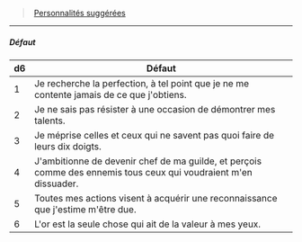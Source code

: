 ﻿---
!PersonalityDefectItem
Table: >+
  |d6|Défaut|

  |---|---|

  |1|Je recherche la perfection, à tel point que je ne <!--br-->me contente jamais de ce que j'obtiens.|

  |2|Je ne sais pas résister à une occasion de <!--br-->démontrer mes talents.|

  |3|Je méprise celles et ceux qui ne savent pas quoi <!--br-->faire de leurs dix doigts.|

  |4|J'ambitionne de devenir chef de ma guilde, <!--br-->et perçois comme des ennemis tous ceux qui <!--br-->voudraient m'en dissuader.|

  |5|Toutes mes actions visent à acquérir une <!--br-->reconnaissance que j'estime m'être due.|

  |6|L'or est la seule chose qui ait de la valeur à mes <!--br-->yeux.|

Id: background_membredeguilde_hd.md#défaut
ParentLink: background_membredeguilde_hd.md#personnalités-suggérées
Name: Défaut
ParentName: Personnalités suggérées
NameLevel: 5
Attributes: {}
AttributesDictionary: >+
  {}

---
> [Personnalités suggérées](hd_background_membredeguilde_personnalites_suggerees.md)

---

##### Défaut

|d6|Défaut|
|---|---|
|1|Je recherche la perfection, à tel point que je ne me contente jamais de ce que j'obtiens.|
|2|Je ne sais pas résister à une occasion de démontrer mes talents.|
|3|Je méprise celles et ceux qui ne savent pas quoi faire de leurs dix doigts.|
|4|J'ambitionne de devenir chef de ma guilde, et perçois comme des ennemis tous ceux qui voudraient m'en dissuader.|
|5|Toutes mes actions visent à acquérir une reconnaissance que j'estime m'être due.|
|6|L'or est la seule chose qui ait de la valeur à mes yeux.|

